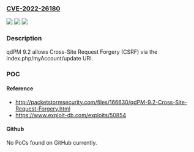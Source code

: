 ### [CVE-2022-26180](https://cve.mitre.org/cgi-bin/cvename.cgi?name=CVE-2022-26180)
![](https://img.shields.io/static/v1?label=Product&message=n%2Fa&color=blue)
![](https://img.shields.io/static/v1?label=Version&message=n%2Fa&color=blue)
![](https://img.shields.io/static/v1?label=Vulnerability&message=n%2Fa&color=brighgreen)

### Description

qdPM 9.2 allows Cross-Site Request Forgery (CSRF) via the index.php/myAccount/update URI.

### POC

#### Reference
- http://packetstormsecurity.com/files/166630/qdPM-9.2-Cross-Site-Request-Forgery.html
- https://www.exploit-db.com/exploits/50854

#### Github
No PoCs found on GitHub currently.

